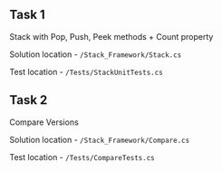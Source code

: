 ## Task 1 
Stack with Pop, Push, Peek methods + Count property 

Solution location - `/Stack_Framework/Stack.cs`

Test location - `/Tests/StackUnitTests.cs`
## Task 2
Compare Versions 

Solution location - `/Stack_Framework/Compare.cs`

Test location - `/Tests/CompareTests.cs`
